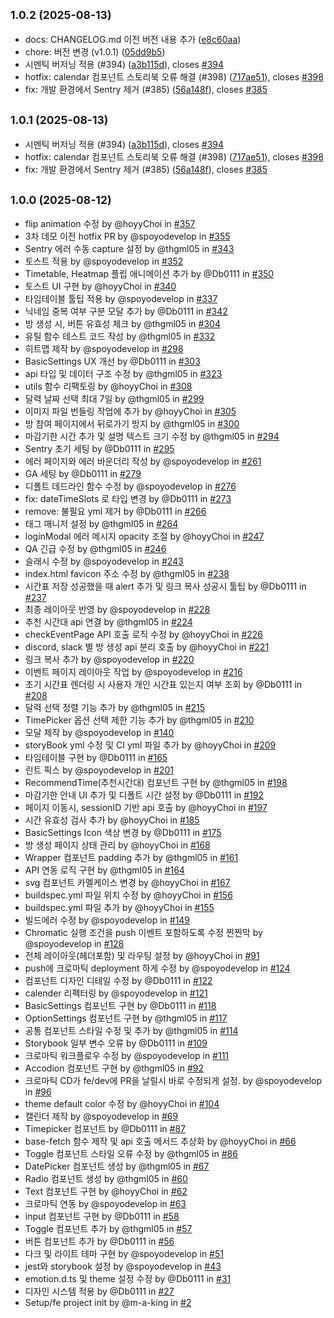 ## <small>1.0.2 (2025-08-13)</small>

* docs: CHANGELOG.md 이전 버전 내용 추가 ([e8c60aa](https://github.com/woowacourse-teams/2025-estime/commit/e8c60aa))
* chore: 버전 변경 (v1.0.1) ([05dd9b5](https://github.com/woowacourse-teams/2025-estime/commit/05dd9b5))
* 시멘틱 버저닝 적용 (#394) ([a3b115d](https://github.com/woowacourse-teams/2025-estime/commit/a3b115d)), closes [#394](https://github.com/woowacourse-teams/2025-estime/issues/394)
* hotfix: calendar 컴포넌트 스토리북 오류 해결 (#398) ([717ae51](https://github.com/woowacourse-teams/2025-estime/commit/717ae51)), closes [#398](https://github.com/woowacourse-teams/2025-estime/issues/398)
* fix: 개발 환경에서 Sentry 제거 (#385) ([56a148f](https://github.com/woowacourse-teams/2025-estime/commit/56a148f)), closes [#385](https://github.com/woowacourse-teams/2025-estime/issues/385)



## <small>1.0.1 (2025-08-13)</small>

* 시멘틱 버저닝 적용 (#394) ([a3b115d](https://github.com/woowacourse-teams/2025-estime/commit/a3b115d)), closes [#394](https://github.com/woowacourse-teams/2025-estime/issues/394)
* hotfix: calendar 컴포넌트 스토리북 오류 해결 (#398) ([717ae51](https://github.com/woowacourse-teams/2025-estime/commit/717ae51)), closes [#398](https://github.com/woowacourse-teams/2025-estime/issues/398)
* fix: 개발 환경에서 Sentry 제거 (#385) ([56a148f](https://github.com/woowacourse-teams/2025-estime/commit/56a148f)), closes [#385](https://github.com/woowacourse-teams/2025-estime/issues/385)


## <small>1.0.0 (2025-08-12)</small>

* flip animation 수정 by @hoyyChoi in [#357](https://github.com/woowacourse-teams/2025-estime/pull/357)
* 3차 데모 이전 hotfix PR by @spoyodevelop in [#355](https://github.com/woowacourse-teams/2025-estime/pull/355)
* Sentry 에러 수동 capture 설정 by @thgml05 in [#343](https://github.com/woowacourse-teams/2025-estime/pull/343)
* 토스트 적용 by @spoyodevelop in [#352](https://github.com/woowacourse-teams/2025-estime/pull/352)
* Timetable, Heatmap 플립 애니메이션 추가 by @Db0111 in [#350](https://github.com/woowacourse-teams/2025-estime/pull/350)
* 토스트 UI 구현 by @hoyyChoi in [#340](https://github.com/woowacourse-teams/2025-estime/pull/340)
* 타임테이블 툴팁 적용 by @spoyodevelop in [#337](https://github.com/woowacourse-teams/2025-estime/pull/337)
* 닉네임 중복 여부 구분 모달 추가 by @Db0111 in [#342](https://github.com/woowacourse-teams/2025-estime/pull/342)
* 방 생성 시, 버튼 유효성 체크 by @thgml05 in [#304](https://github.com/woowacourse-teams/2025-estime/pull/304)
* 유틸 함수 테스트 코드 작성 by @thgml05 in [#332](https://github.com/woowacourse-teams/2025-estime/pull/332)
* 히트맵 제작 by @spoyodevelop in [#298](https://github.com/woowacourse-teams/2025-estime/pull/298)
* BasicSettings UX 개선 by @Db0111 in [#303](https://github.com/woowacourse-teams/2025-estime/pull/303)
* api 타입 및 데이터 구조 수정 by @thgml05 in [#323](https://github.com/woowacourse-teams/2025-estime/pull/323)
* utils 함수 리팩토링 by @hoyyChoi in [#308](https://github.com/woowacourse-teams/2025-estime/pull/308)
* 달력 날짜 선택 최대 7일 by @thgml05 in [#299](https://github.com/woowacourse-teams/2025-estime/pull/299)
* 이미지 파일 번들링 작업에 추가 by @hoyyChoi in [#305](https://github.com/woowacourse-teams/2025-estime/pull/305)
* 방 참여 페이지에서 뒤로가기 방지 by @thgml05 in [#300](https://github.com/woowacourse-teams/2025-estime/pull/300)
* 마감기한 시간 추가 및 설명 텍스트 크기 수정 by @thgml05 in [#294](https://github.com/woowacourse-teams/2025-estime/pull/294)
* Sentry 초기 세팅 by @Db0111 in [#295](https://github.com/woowacourse-teams/2025-estime/pull/295)
* 에러 페이지와 에러 바운더리 작성 by @spoyodevelop in [#261](https://github.com/woowacourse-teams/2025-estime/pull/261)
* GA 세팅 by @Db0111 in [#279](https://github.com/woowacourse-teams/2025-estime/pull/279)
* 디폴트 데드라인 함수 수정 by @spoyodevelop in [#276](https://github.com/woowacourse-teams/2025-estime/pull/276)
* fix: dateTimeSlots 로 타입 변경 by @Db0111 in [#273](https://github.com/woowacourse-teams/2025-estime/pull/273)
* remove: 불필요 yml 제거 by @Db0111 in [#266](https://github.com/woowacourse-teams/2025-estime/pull/266)
* 태그 매니저 설정 by @thgml05 in [#264](https://github.com/woowacourse-teams/2025-estime/pull/264)
* loginModal 에러 메시지 opacity 조절 by @hoyyChoi in [#247](https://github.com/woowacourse-teams/2025-estime/pull/247)
* QA 긴급 수정 by @thgml05 in [#246](https://github.com/woowacourse-teams/2025-estime/pull/246)
* 슬래시 수정 by @spoyodevelop in [#243](https://github.com/woowacourse-teams/2025-estime/pull/243)
* index.html favicon 주소 수정 by @thgml05 in [#238](https://github.com/woowacourse-teams/2025-estime/pull/238)
* 시간표 저장 성공했을 때 alert 추가 및 링크 복사 성공시 툴팁 by @Db0111 in [#237](https://github.com/woowacourse-teams/2025-estime/pull/237)
* 최종 레이아웃 반영 by @spoyodevelop in [#228](https://github.com/woowacourse-teams/2025-estime/pull/228)
* 추천 시간대 api 연결 by @thgml05 in [#224](https://github.com/woowacourse-teams/2025-estime/pull/224)
* checkEventPage API 호출 로직 수정 by @hoyyChoi in [#226](https://github.com/woowacourse-teams/2025-estime/pull/226)
* discord, slack 별 방 생성 api 분리 호출 by @hoyyChoi in [#221](https://github.com/woowacourse-teams/2025-estime/pull/221)
* 링크 복사 추가 by @spoyodevelop in [#220](https://github.com/woowacourse-teams/2025-estime/pull/220)
* 이벤트 페이지 레이아웃 작업 by @spoyodevelop in [#216](https://github.com/woowacourse-teams/2025-estime/pull/216)
* 초기 시간표 렌더링 시 사용자 개인 시간표 있는지 여부 조회 by @Db0111 in [#208](https://github.com/woowacourse-teams/2025-estime/pull/208)
* 달력 선택 정렬 기능 추가 by @thgml05 in [#215](https://github.com/woowacourse-teams/2025-estime/pull/215)
* TimePicker 옵션 선택 제한 기능 추가 by @thgml05 in [#210](https://github.com/woowacourse-teams/2025-estime/pull/210)
* 모달 제작 by @spoyodevelop in [#140](https://github.com/woowacourse-teams/2025-estime/pull/140)
* storyBook yml 수정 및 CI yml 파일 추가 by @hoyyChoi in [#209](https://github.com/woowacourse-teams/2025-estime/pull/209)
* 타임테이블 구현 by @Db0111 in [#165](https://github.com/woowacourse-teams/2025-estime/pull/165)
* 린트 픽스 by @spoyodevelop in [#201](https://github.com/woowacourse-teams/2025-estime/pull/201)
* RecommendTime(추천시간대) 컴포넌트 구현 by @thgml05 in [#198](https://github.com/woowacourse-teams/2025-estime/pull/198)
* 마감기한 안내 UI 추가 및 디폴트 시간 설정 by @Db0111 in [#192](https://github.com/woowacourse-teams/2025-estime/pull/192)
* 페이지 이동시, sessionID 기반 api 호출 by @hoyyChoi in [#197](https://github.com/woowacourse-teams/2025-estime/pull/197)
* 시간 유효성 검사 추가 by @hoyyChoi in [#185](https://github.com/woowacourse-teams/2025-estime/pull/185)
* BasicSettings Icon 색상 변경 by @Db0111 in [#175](https://github.com/woowacourse-teams/2025-estime/pull/175)
* 방 생성 페이지 상태 관리 by @hoyyChoi in [#168](https://github.com/woowacourse-teams/2025-estime/pull/168)
* Wrapper 컴포넌트 padding 추가 by @thgml05 in [#161](https://github.com/woowacourse-teams/2025-estime/pull/161)
* API 연동 로직 구현 by @thgml05 in [#164](https://github.com/woowacourse-teams/2025-estime/pull/164)
* svg 컴포넌트 카멜케이스 변경 by @hoyyChoi in [#167](https://github.com/woowacourse-teams/2025-estime/pull/167)
* buildspec.yml 파일 위치 수정 by @hoyyChoi in [#156](https://github.com/woowacourse-teams/2025-estime/pull/156)
* buildspec.yml 파일 추가 by @hoyyChoi in [#155](https://github.com/woowacourse-teams/2025-estime/pull/155)
* 빌드에러 수정 by @spoyodevelop in [#149](https://github.com/woowacourse-teams/2025-estime/pull/149)
* Chromatic 실행 조건을 push 이벤트 포함하도록 수정 찐찐막 by @spoyodevelop in [#128](https://github.com/woowacourse-teams/2025-estime/pull/128)
* 전체 레이아웃(헤더포함) 및 라우팅 설정 by @hoyyChoi in [#91](https://github.com/woowacourse-teams/2025-estime/pull/91)
* push에 크로마틱 deployment 하게 수정 by @spoyodevelop in [#124](https://github.com/woowacourse-teams/2025-estime/pull/124)
* 컴포넌트 디자인 디테일 수정 by @Db0111 in [#122](https://github.com/woowacourse-teams/2025-estime/pull/122)
* calender 리펙터링 by @spoyodevelop in [#121](https://github.com/woowacourse-teams/2025-estime/pull/121)
* BasicSettings 컴포넌트 구현 by @Db0111 in [#118](https://github.com/woowacourse-teams/2025-estime/pull/118)
* OptionSettings 컴포넌트 구현 by @thgml05 in [#117](https://github.com/woowacourse-teams/2025-estime/pull/117)
* 공통 컴포넌트 스타일 수정 및 추가 by @thgml05 in [#114](https://github.com/woowacourse-teams/2025-estime/pull/114)
* Storybook 일부 변수 오류 by @Db0111 in [#109](https://github.com/woowacourse-teams/2025-estime/pull/109)
* 크로마틱 워크플로우 수정 by @spoyodevelop in [#111](https://github.com/woowacourse-teams/2025-estime/pull/111)
* Accodion 컴포넌트 구현 by @thgml05 in [#92](https://github.com/woowacourse-teams/2025-estime/pull/92)
* 크로마틱 CD가 fe/dev에 PR을 날릴시 바로 수정되게 설정. by @spoyodevelop in [#96](https://github.com/woowacourse-teams/2025-estime/pull/96)
* theme default color 수정 by @hoyyChoi in [#104](https://github.com/woowacourse-teams/2025-estime/pull/104)
* 캘린더 제작 by @spoyodevelop in [#69](https://github.com/woowacourse-teams/2025-estime/pull/69)
* Timepicker 컴포넌트 by @Db0111 in [#87](https://github.com/woowacourse-teams/2025-estime/pull/87)
* base-fetch 함수 제작 및 api 호출 메서드 추상화 by @hoyyChoi in [#66](https://github.com/woowacourse-teams/2025-estime/pull/66)
* Toggle 컴포넌트 스타일 오류 수정 by @thgml05 in [#86](https://github.com/woowacourse-teams/2025-estime/pull/86)
* DatePicker 컴포넌트 생성 by @thgml05 in [#67](https://github.com/woowacourse-teams/2025-estime/pull/67)
* Radio 컴포넌트 생성 by @thgml05 in [#60](https://github.com/woowacourse-teams/2025-estime/pull/60)
* Text 컴포넌트 구현 by @hoyyChoi in [#62](https://github.com/woowacourse-teams/2025-estime/pull/62)
* 크로마틱 연동 by @spoyodevelop in [#63](https://github.com/woowacourse-teams/2025-estime/pull/63)
* input 컴포넌트 구현 by @Db0111 in [#58](https://github.com/woowacourse-teams/2025-estime/pull/58)
* Toggle 컴포넌트 추가 by @thgml05 in [#57](https://github.com/woowacourse-teams/2025-estime/pull/57)
* 버튼 컴포넌트 추가 by @Db0111 in [#56](https://github.com/woowacourse-teams/2025-estime/pull/56)
* 다크 및 라이트 테마 구현 by @spoyodevelop in [#51](https://github.com/woowacourse-teams/2025-estime/pull/51)
* jest와 storybook 설정 by @spoyodevelop in [#43](https://github.com/woowacourse-teams/2025-estime/pull/43)
* emotion.d.ts 및 theme 설정 수정 by @Db0111 in [#31](https://github.com/woowacourse-teams/2025-estime/pull/31)
* 디자인 시스템 적용 by @Db0111 in [#27](https://github.com/woowacourse-teams/2025-estime/pull/27)
* Setup/fe project init by @m-a-king in [#2](https://github.com/woowacourse-teams/2025-estime/pull/2)
